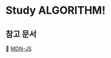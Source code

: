 # Study ALGORITHM!

## 참고 문서

:bookmark_tabs: [MDN-JS](https://developer.mozilla.org/ko/docs/Web/JavaScript)
